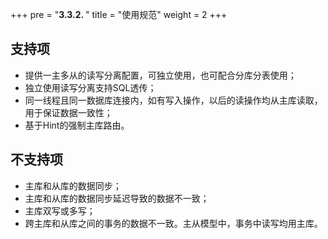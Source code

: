 +++
pre = "<b>3.3.2. </b>"
title = "使用规范"
weight = 2
+++

## 支持项

* 提供一主多从的读写分离配置，可独立使用，也可配合分库分表使用；
* 独立使用读写分离支持SQL透传；
* 同一线程且同一数据库连接内，如有写入操作，以后的读操作均从主库读取，用于保证数据一致性；
* 基于Hint的强制主库路由。

## 不支持项

* 主库和从库的数据同步；
* 主库和从库的数据同步延迟导致的数据不一致；
* 主库双写或多写；
* 跨主库和从库之间的事务的数据不一致。主从模型中，事务中读写均用主库。
